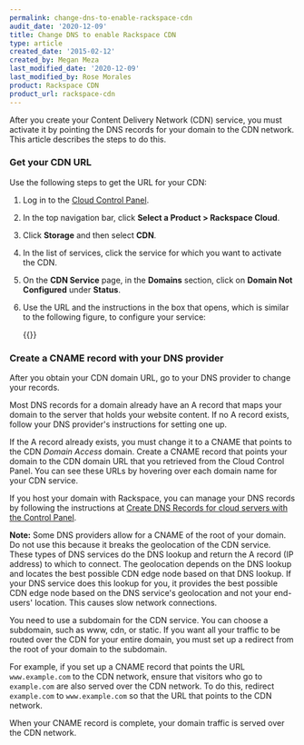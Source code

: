 ```yaml
---
permalink: change-dns-to-enable-rackspace-cdn
audit_date: '2020-12-09'
title: Change DNS to enable Rackspace CDN
type: article
created_date: '2015-02-12'
created_by: Megan Meza
last_modified_date: '2020-12-09'
last_modified_by: Rose Morales
product: Rackspace CDN
product_url: rackspace-cdn
---
```


After you create your Content Delivery Network (CDN) service, you must activate
it by pointing the DNS records for your domain to the CDN network. This article
describes the steps to do this.

### Get your CDN URL

Use the following steps to get the URL for your CDN:

1. Log in to the [Cloud Control Panel](https://login.rackspace.com).
2. In the top navigation bar, click **Select a Product > Rackspace Cloud**.
3. Click **Storage** and then select **CDN**.
4. In the list of services, click the service for which you want to activate the CDN.
5. On the **CDN Service** page, in the **Domains** section, click on **Domain Not Configured** under **Status**.
6. Use the URL and the instructions in the box that opens, which is similar to the following figure, to configure your service:

   {{<image src="ScreenShot2015-12-16at4.56.08PM.png" alt="" title="">}}

### Create a CNAME record with your DNS provider

After you obtain your CDN domain URL, go to your DNS provider to change your records.

Most DNS records for a domain already have an A record that maps your domain to the server that holds your website content.
If no A record exists, follow your DNS provider's instructions for setting one up.

If the A record already exists, you must change it to a CNAME that points to the CDN *Domain Access* domain. Create a CNAME
record that points your domain to the CDN domain URL that you retrieved from the Cloud Control Panel. You can see these URLs
by hovering over each domain name for your CDN service.

If you host your domain with Rackspace, you can manage your DNS records by following the instructions at
[Create DNS Records for cloud servers with the Control Panel](/support/how-to/create-dns-records-for-cloud-servers-with-the-control-panel).

**Note:** Some DNS providers allow for a CNAME of the root of your domain. Do not use this because it breaks the geolocation
of the CDN service. These types of DNS services do the DNS lookup and return the A record (IP address) to which to connect.
The geolocation depends on the DNS lookup and locates the best possible CDN edge node based on that DNS lookup. If your DNS
service does this lookup for you, it provides the best possible CDN edge node based on the DNS service's geolocation and not
your end-users' location. This causes slow network connections.

You need to use a subdomain for the CDN service. You can choose a subdomain, such as www, cdn, or static. If you want all your
traffic to be routed over the CDN for your entire domain, you must set up a redirect from the root of your domain to the subdomain.

For example, if you set up a CNAME record that points the URL `www.example.com` to the CDN network, ensure that visitors who go
to `example.com` are also served over the CDN network. To do this, redirect `example.com` to `www.example.com` so that the URL that points
to the CDN network.

When your CNAME record is complete, your domain traffic is served over the CDN network.
